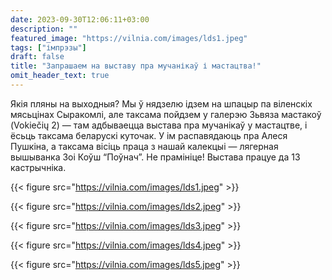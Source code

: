 ```yaml
---
date: 2023-09-30T12:06:11+03:00
description: ""
featured_image: "https://vilnia.com/images/lds1.jpeg"
tags: ["імпрэзы"]
draft: false
title: "Запрашаем на выставу пра мучанікаў і мастацтва!"
omit_header_text: true
---
```


Якія пляны на выходныя? Мы ў нядзелю ідзем на шпацыр па віленскіх мясьцінах Сыракомлі, але таксама пойдзем у галерэю Зьвяза мастакоў (Vokiečių 2) — там адбываецца выстава пра мучанікаў у мастацтве, і ёсьць таксама беларускі куточак. У ім распавядаюць пра Алеся Пушкіна, а таксама вісіць праца з нашай калекцыі — лягерная вышыванка Зоі Коўш “Поўнач”. Не прамініце! Выстава працуе да 13 кастрычніка.

{{< figure src="https://vilnia.com/images/lds1.jpeg" >}}

{{< figure src="https://vilnia.com/images/lds2.jpeg" >}}

{{< figure src="https://vilnia.com/images/lds3.jpeg" >}}

{{< figure src="https://vilnia.com/images/lds4.jpeg" >}}

{{< figure src="https://vilnia.com/images/lds5.jpeg" >}}